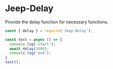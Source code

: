 # Jeep-Delay

Provide the delay function for necessary functions.

```js
const { delay } = require('Jeep-Delay');

const test = async () => {
  console.log('start');
  await delay(3000);
  console.log('end');
}
test();
```